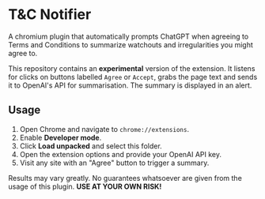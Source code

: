 # T&C Notifier

A chromium plugin that automatically prompts ChatGPT when agreeing to Terms and Conditions to summarize watchouts and irregularities you might agree to.

This repository contains an **experimental** version of the extension. It listens for clicks on buttons labelled `Agree` or `Accept`, grabs the page text and sends it to OpenAI's API for summarisation. The summary is displayed in an alert.

## Usage

1. Open Chrome and navigate to `chrome://extensions`.
2. Enable **Developer mode**.
3. Click **Load unpacked** and select this folder.
4. Open the extension options and provide your OpenAI API key.
5. Visit any site with an "Agree" button to trigger a summary.

Results may vary greatly.
No guarantees whatsoever are given from the usage of this plugin.
**USE AT YOUR OWN RISK!**

